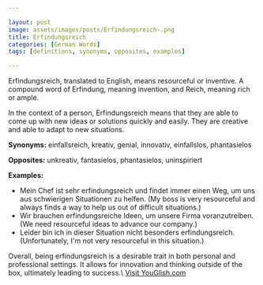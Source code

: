```yaml
---

layout: post
image: assets/images/posts/Erfindungsreich-.png
title: Erfindungsreich 
categories: [German Words]
tags: [definitions, synonyms, opposites, examples]

---
```


Erfindungsreich, translated to English, means resourceful or inventive. A compound word of Erfindung, meaning invention, and Reich, meaning rich or ample.

In the context of a person, Erfindungsreich means that they are able to come up with new ideas or solutions quickly and easily. They are creative and able to adapt to new situations. 

**Synonyms:** einfallsreich, kreativ, genial, innovativ, einfallslos, phantasielos

**Opposites:** unkreativ, fantasielos, phantasielos, uninspiriert 

**Examples:**

- Mein Chef ist sehr erfindungsreich und findet immer einen Weg, um uns aus schwierigen Situationen zu helfen. (My boss is very resourceful and always finds a way to help us out of difficult situations.)
- Wir brauchen erfindungsreiche Ideen, um unsere Firma voranzutreiben. (We need resourceful ideas to advance our company.)
- Leider bin ich in dieser Situation nicht besonders erfindungsreich. (Unfortunately, I'm not very resourceful in this situation.) 

Overall, being erfindungsreich is a desirable trait in both personal and professional settings. It allows for innovation and thinking outside of the box, ultimately leading to success.\ <a id="yg-widget-0" class="youglish-widget" data-query="Erfindungsreich " data-lang="german" data-components="8412" data-auto-start="0" data-bkg-color="theme_light" data-title="How%20to%20pronounce%20Erfindungsreich %20in%20German"  rel="nofollow" href="https://youglish.com">Visit YouGlish.com</a><script async src="https://youglish.com/public/emb/widget.js" charset="utf-8"></script>